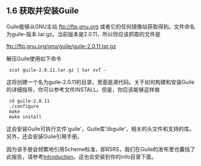 <!--
1.6 Obtaining and Installing Guile
==================================
-->

## 1.6 获取并安装Guile

<!--
Guile can be obtained from the main GNU archive site <ftp://ftp.gnu.org>
or any of its mirrors.  The file will be named guile-VERSION.tar.gz.
The current version is 2.0.11, so the file you should grab is:
-->

Guile能够从GNU主站 <ftp://ftp.gnu.org> 或者它的任何镜像站获取得到。文件命名为guile-版本.tar.gz。当前版本是2.0.11，所以你应该抓取的文件是

  <ftp://ftp.gnu.org/gnu/guile/guile-2.0.11.tar.gz>

<!--
   To unbundle Guile use the instruction
-->

解压Guile使用如下命令

     zcat guile-2.0.11.tar.gz | tar xvf -

<!--
which will create a directory called ‘guile-2.0.11’ with all the
sources.  You can look at the file ‘INSTALL’ for detailed instructions
on how to build and install Guile, but you should be able to just do
-->

这将创建一个名为guile-2.0.11的目录，里面是源代码。关于如何构建和安装Guile的详细指导，你可以参考文件INSTALL。但是，你应该能够这样做

     cd guile-2.0.11
     ./configure
     make
     make install

<!--
   This will install the Guile executable ‘guile’, the Guile library
‘libguile’ and various associated header files and support libraries.
It will also install the Guile reference manual.
-->

这会安装Guile可执行文件'guile'，Guile库'libguile'，相关的头文件和支持的库。另外，还会安装Guile引用手册。

<!--
   Since this manual frequently refers to the Scheme “standard”, also
known as R5RS, or the “Revised^5 Report on the Algorithmic Language
Scheme”, we have included the report in the Guile distribution; see
*note Introduction: (r5rs)Top.  This will also be installed in your info
directory.
-->

因为该手册会频繁地引用Scheme标准，即R5RS，我们在Guile的发布里也囊括了此报告，请参考[Introduction](http://www.gnu.org/software/guile/manual/r5rs/index.html#Top)。这也会安装到你的info目录下面。

